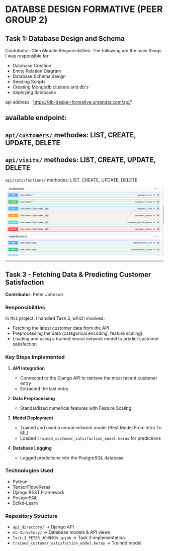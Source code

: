 # DATABSE DESIGN FORMATIVE (PEER GROUP 2)

## Task 1: Database Design and Schema
Contributor: Glen Miracle
Responsibilties:
The following are the main things I was responsible for:
- Database Creation
- Entity Relation Diagram
- Database Schema design
- Seeding Scripts
- Creating Mongodb clusters and db's
- deploying databases

  
 api address:
`https://db-design-formative.onrender.com/api/'  

available endpoint: 
---
`api/customers/`
methodes: LIST, CREATE, UPDATE, DELETE
---
`api/visits/`
methodes: LIST, CREATE, UPDATE, DELETE
---
`api/satisfactions/`
methodes: LIST, CREATE, UPDATE, DELETE

![Alt text](api_directory/Screenshot%20from%202025-03-13%2018-22-45.png)

---
## **Task 3 - Fetching Data & Predicting Customer Satisfaction**  
**Contributor:** Peter Johnson  

### **Responsibilities**  
In this project, I handled Task 3, which involved:  
- Fetching the latest customer data from the API  
- Preprocessing the data (categorical encoding, feature scaling)  
- Loading and using a trained neural network model to predict customer satisfaction  

### **Key Steps Implemented**  
1. **API Integration**  
   - Connected to the Django API to retrieve the most recent customer entry  
   - Extracted the last entry 

2. **Data Preprocessing**  
   - Standardized numerical features with Feature Scaling  

3. **Model Deployment**  
   - Trained and used a neural network model (Best Model From Intro To ML)  
   - Loaded `trained_customer_satisfaction_model.keras` for predictions  

4. **Database Logging**  
   - Logged predictions into the PostgreSQL database  

### **Technologies Used**  
- Python  
- TensorFlow/Keras  
- Django REST Framework  
- PostgreSQL  
- Scikit-Learn  

### **Repository Structure**  
- `api_directory/` → Django API  
- `ml-directory/` → Database models & API views  
- `Task_3_PETER_JOHNSON.ipynb` → Task 3 implementation  
- `trained_customer_satisfaction_model.keras` → Trained model  



